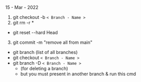 15 - Mar - 2022 

1. git checkout -b `< Branch - Name >`
2. git rm -r * 
* git reset --hard Head
3. git commit -m "remove all from main"

* git branch (list of all branches)
* git checkout `< Branch - Name >`
* git branch -D `< Branch - Name >` 
    * (for deleting a branch) 
    * but you must present in another branch & run this cmd

